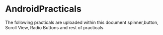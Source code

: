 # AndroidPracticals
The following practicals are uploaded within this document spinner,button, Scroll View, Radio Buttons and rest of practicals 
